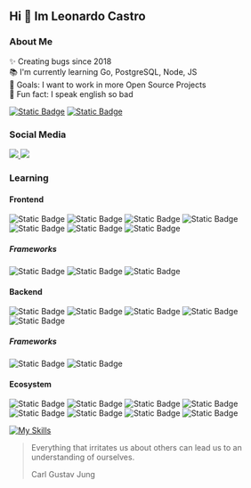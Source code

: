 ## Hi 👋 Im Leonardo Castro

### About Me
✨ Creating bugs since 2018<br>
📚 I'm currently learning Go, PostgreSQL, Node, JS<br>
🎯 Goals: I want to work in more Open Source Projects<br>
🎲 Fun fact: I speak english so bad

[![Static Badge](https://img.shields.io/badge/-Github%20Page-purple?style=for-the-badge&logo=astro&logoColor=white)](https://ldcmleo.github.io)
[![Static Badge](https://img.shields.io/badge/-KockaPHP-red?style=for-the-badge&logo=php&logoColor=white)](https://github.com/ldcmleo/kockaphp)

### 

<div>
  <h3>Social Media</h3>
  <a href="https://www.instagram.com/willy_morou/">
    <img src="https://img.shields.io/static/v1?message=Instagram&logo=instagram&label=&color=E4405F&logoColor=white&labelColor=&style=for-the-badge" />
  </a>
  <a href="https://ko-fi.com/leonardocastro">
    <img src="https://img.shields.io/static/v1?message=Ko-fi&logo=ko-fi&label=&color=F16061&logoColor=white&labelColor=&style=for-the-badge" />
  </a>
</div>

<h3>Learning</h3>

<h4>Frontend</h4>

![Static Badge](https://img.shields.io/badge/-CSS-%231572B6?style=for-the-badge&logo=css3&logoColor=white)
![Static Badge](https://img.shields.io/badge/-HTML-%23E34F26?style=for-the-badge&logo=html5&logoColor=white)
![Static Badge](https://img.shields.io/badge/-Javascript-%23F7DF1E?style=for-the-badge&logo=javascript&logoColor=black)
![Static Badge](https://img.shields.io/badge/-Typescript-%233178C6?style=for-the-badge&logo=typescript&logoColor=white)
![Static Badge](https://img.shields.io/badge/-Bootstrap-%237952B3?style=for-the-badge&logo=bootstrap&logoColor=white)
![Static Badge](https://img.shields.io/badge/-Tailwind-%2306B6D4?style=for-the-badge&logo=tailwindcss&logoColor=white)
![Static Badge](https://img.shields.io/badge/-HTMX-%233366CC?style=for-the-badge&logo=htmx&logoColor=white)

<h5>Frameworks</h5>

![Static Badge](https://img.shields.io/badge/-Astro-%23BC52EE?style=for-the-badge&logo=astro&logoColor=white)
![Static Badge](https://img.shields.io/badge/-Angular-%230F0F11?style=for-the-badge&logo=angular&logoColor=white)
![Static Badge](https://img.shields.io/badge/-React-%2361DAFB?style=for-the-badge&logo=react&logoColor=black)

<h4>Backend</h4>

![Static Badge](https://img.shields.io/badge/-PHP-%23777BB4?style=for-the-badge&logo=php&logoColor=white)
![Static Badge](https://img.shields.io/badge/-Ruby-%23CC342D?style=for-the-badge&logo=ruby&logoColor=white)
![Static Badge](https://img.shields.io/badge/-Typescript-%233178C6?style=for-the-badge&logo=typescript&logoColor=white)
![Static Badge](https://img.shields.io/badge/-Go-%2300ADD8?style=for-the-badge&logo=go&logoColor=white)
![Static Badge](https://img.shields.io/badge/-Docker-%232496ED?style=for-the-badge&logo=docker&logoColor=white)

<h5>Frameworks</h5>

![Static Badge](https://img.shields.io/badge/-Laravel-%23FF2D20?style=for-the-badge&logo=laravel&logoColor=white)
![Static Badge](https://img.shields.io/badge/-Ruby%20On%20Rails-%23D30001?style=for-the-badge&logo=rubyonrails&logoColor=white)

<h4>Ecosystem</h4>

![Static Badge](https://img.shields.io/badge/-Node-%235FA04E?style=for-the-badge&logo=nodedotjs&logoColor=white)
![Static Badge](https://img.shields.io/badge/-NPM-%23CB3837?style=for-the-badge&logo=npm&logoColor=white)
![Static Badge](https://img.shields.io/badge/-Composer-%23885630?style=for-the-badge&logo=composer&logoColor=white)
![Static Badge](https://img.shields.io/badge/-Ruby%20Gems-%23CC342D?style=for-the-badge&logo=rubygems&logoColor=white)
![Static Badge](https://img.shields.io/badge/-Git-%23F05032?style=for-the-badge&logo=git&logoColor=white)
![Static Badge](https://img.shields.io/badge/-Github-%23181717?style=for-the-badge&logo=github&logoColor=white)
![Static Badge](https://img.shields.io/badge/-Linux-%23FCC624?style=for-the-badge&logo=linux&logoColor=black)
![Static Badge](https://img.shields.io/badge/-VSCodium-%232F80ED?style=for-the-badge&logo=vscodium&logoColor=white)

[![My Skills](https://skillicons.dev/icons?i=css,docker,git,github,go,godot,html,htmx,js,jquery,laravel,linux,mysql,nodejs,npm,php,postgres,rails,ruby,sqlite,tailwind,vscode&theme=light)](https://skillicons.dev)

> Everything that irritates us about others can lead us to an understanding of ourselves.
> 
> Carl Gustav Jung
